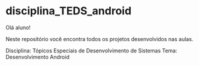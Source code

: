 # disciplina_TEDS_android

Olá aluno!

Neste repositório você encontra todos os projetos desenvolvidos nas aulas.

Disciplina: Tópicos Especiais de Desenvolvimento de Sistemas
Tema: Desenvolvimento Android
